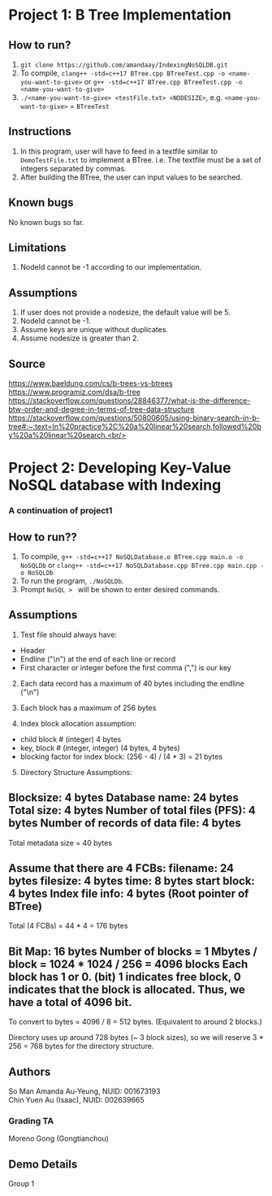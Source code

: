 # Project 1: B Tree Implementation

## How to run?

1. `git clone https://github.com/amandaay/IndexingNoSQLDB.git`
2. To compile, `clang++ -std=c++17 BTree.cpp BTreeTest.cpp -o <name-you-want-to-give>` or `g++ -std=c++17 BTree.cpp BTreeTest.cpp -o <name-you-want-to-give>`
3. `./<name-you-want-to-give> <testFile.txt> <NODESIZE>`, e.g. `<name-you-want-to-give>` = `BTreeTest`

## Instructions

1. In this program, user will have to feed in a textfile similar to `DemoTestFile.txt` to implement a BTree. i.e. The textfile must be a set of integers separated by commas.
2. After building the BTree, the user can input values to be searched.

## Known bugs

No known bugs so far.

## Limitations

1. NodeId cannot be -1 according to our implementation.

## Assumptions

1. If user does not provide a nodesize, the default value will be 5. <br/>
2. NodeId cannot be -1. <br/>
3. Assume keys are unique without duplicates.
4. Assume nodesize is greater than 2.

## Source

https://www.baeldung.com/cs/b-trees-vs-btrees <br/>
https://www.programiz.com/dsa/b-tree<br/>
https://stackoverflow.com/questions/28846377/what-is-the-difference-btw-order-and-degree-in-terms-of-tree-data-structure<br/>
https://stackoverflow.com/questions/50800605/using-binary-search-in-b-tree#:~:text=In%20practice%2C%20a%20linear%20search,followed%20by%20a%20linear%20search.<br/>

# Project 2: Developing Key-Value NoSQL database with Indexing

### A continuation of project1

## How to run??

1. To compile, `g++ -std=c++17 NoSQLDatabase.o BTree.cpp main.o -o NoSQLDb` or `clang++ -std=c++17 NoSQLDatabase.cpp BTree.cpp main.cpp -o NoSQLDb`
2. To run the program, `./NoSQLDb`.
3. Prompt `NoSQL > ` will be shown to enter desired commands.

## Assumptions

1. Test file should always have:

- Header
- Endline ("\n") at the end of each line or record
- First character or integer before the first comma (",") is our key

2. Each data record has a maximum of 40 bytes including the endline ("\n")

3. Each block has a maximum of 256 bytes

4. Index block allocation assumption:
- child block # (integer) 4 bytes
- key, block # (integer, integer) (4 bytes, 4 bytes)
- blocking factor for index block: (256 - 4) / (4 * 3) = 21 bytes

5. Directory Structure Assumptions:

Blocksize: 4 bytes
Database name: 24 bytes
Total size: 4 bytes
Number of total files (PFS): 4 bytes
Number of records of data file: 4 bytes
-----------------------------------------
Total metadata size = 40 bytes

Assume that there are 4 FCBs:
filename: 24 bytes
filesize: 4 bytes
time: 8 bytes
start block: 4 bytes
Index file info: 4 bytes (Root pointer of BTree)
------------------------------------------------
Total (4 FCBs) = 44 * 4 = 176 bytes

Bit Map: 16 bytes
Number of blocks = 1 Mbytes / block = 1024 * 1024 / 256 = 4096 blocks
Each block has 1 or 0. (bit)
1 indicates free block, 0 indicates that the block is allocated.
Thus, we have a total of 4096 bit.
----------------------------------------------------------------------
To convert to bytes = 4096 / 8 = 512 bytes.
(Equivalent to around 2 blocks.)

Directory uses up around 728 bytes (~ 3 block sizes), so we will reserve 3 * 256 = 768 bytes for the directory structure. 

## Authors

So Man Amanda Au-Yeung, NUID: 001673193<br/>
Chin Yuen Au (Isaac), NUID: 002639665<br/>

### Grading TA

Moreno Gong (Gongtianchou)

## Demo Details

Group 1
